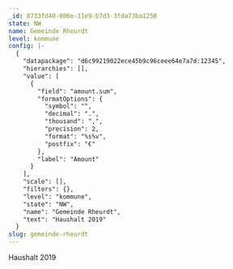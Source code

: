 ```yaml
---
_id: 8733fd40-806e-11e9-b7d3-3fda73ba1258
state: NW
name: Gemeinde Rheurdt
level: kommune
config: |-
  {
    "datapackage": "d6c99219022ece45b9c96ceee64e7a7d:12345",
    "hierarchies": [],
    "value": [
      {
        "field": "amount.sum",
        "formatOptions": {
          "symbol": "",
          "decimal": ".",
          "thousand": ",",
          "precision": 2,
          "format": "%s%v",
          "postfix": "€"
        },
        "label": "Amount"
      }
    ],
    "scale": [],
    "filters": {},
    "level": "kommune",
    "state": "NW",
    "name": "Gemeinde Rheurdt",
    "text": "Haushalt 2019"
  }
slug: gemeinde-rheurdt
---
```

Haushalt 2019
